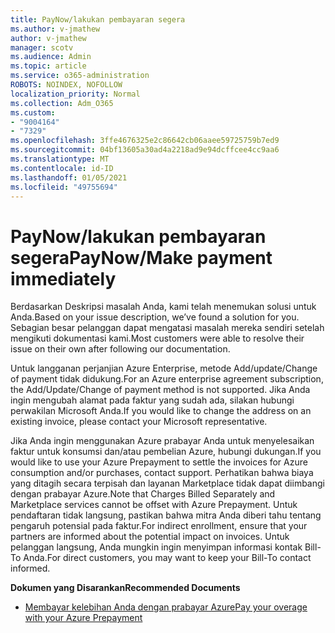 ```yaml
---
title: PayNow/lakukan pembayaran segera
ms.author: v-jmathew
author: v-jmathew
manager: scotv
ms.audience: Admin
ms.topic: article
ms.service: o365-administration
ROBOTS: NOINDEX, NOFOLLOW
localization_priority: Normal
ms.collection: Adm_O365
ms.custom:
- "9004164"
- "7329"
ms.openlocfilehash: 3ffe4676325e2c86642cb06aaee59725759b7ed9
ms.sourcegitcommit: 04bf13605a30ad4a2218ad9e94dcffcee4cc9aa6
ms.translationtype: MT
ms.contentlocale: id-ID
ms.lasthandoff: 01/05/2021
ms.locfileid: "49755694"
---
```

# <a name="paynowmake-payment-immediately"></a><span data-ttu-id="4132a-102">PayNow/lakukan pembayaran segera</span><span class="sxs-lookup"><span data-stu-id="4132a-102">PayNow/Make payment immediately</span></span>

<span data-ttu-id="4132a-103">Berdasarkan Deskripsi masalah Anda, kami telah menemukan solusi untuk Anda.</span><span class="sxs-lookup"><span data-stu-id="4132a-103">Based on your issue description, we’ve found a solution for you.</span></span> <span data-ttu-id="4132a-104">Sebagian besar pelanggan dapat mengatasi masalah mereka sendiri setelah mengikuti dokumentasi kami.</span><span class="sxs-lookup"><span data-stu-id="4132a-104">Most customers were able to resolve their issue on their own after following our documentation.</span></span>

<span data-ttu-id="4132a-105">Untuk langganan perjanjian Azure Enterprise, metode Add/update/Change of payment tidak didukung.</span><span class="sxs-lookup"><span data-stu-id="4132a-105">For an Azure enterprise agreement subscription, the Add/Update/Change of payment method is not supported.</span></span> <span data-ttu-id="4132a-106">Jika Anda ingin mengubah alamat pada faktur yang sudah ada, silakan hubungi perwakilan Microsoft Anda.</span><span class="sxs-lookup"><span data-stu-id="4132a-106">If you would like to change the address on an existing invoice, please contact your Microsoft representative.</span></span>

<span data-ttu-id="4132a-107">Jika Anda ingin menggunakan Azure prabayar Anda untuk menyelesaikan faktur untuk konsumsi dan/atau pembelian Azure, hubungi dukungan.</span><span class="sxs-lookup"><span data-stu-id="4132a-107">If you would like to use your Azure Prepayment to settle the invoices for Azure consumption and/or purchases, contact support.</span></span> <span data-ttu-id="4132a-108">Perhatikan bahwa biaya yang ditagih secara terpisah dan layanan Marketplace tidak dapat diimbangi dengan prabayar Azure.</span><span class="sxs-lookup"><span data-stu-id="4132a-108">Note that Charges Billed Separately and Marketplace services cannot be offset with Azure Prepayment.</span></span> <span data-ttu-id="4132a-109">Untuk pendaftaran tidak langsung, pastikan bahwa mitra Anda diberi tahu tentang pengaruh potensial pada faktur.</span><span class="sxs-lookup"><span data-stu-id="4132a-109">For indirect enrollment, ensure that your partners are informed about the potential impact on invoices.</span></span> <span data-ttu-id="4132a-110">Untuk pelanggan langsung, Anda mungkin ingin menyimpan informasi kontak Bill-To Anda.</span><span class="sxs-lookup"><span data-stu-id="4132a-110">For direct customers, you may want to keep your Bill-To contact informed.</span></span>

<span data-ttu-id="4132a-111">**Dokumen yang Disarankan**</span><span class="sxs-lookup"><span data-stu-id="4132a-111">**Recommended Documents**</span></span>

- [<span data-ttu-id="4132a-112">Membayar kelebihan Anda dengan prabayar Azure</span><span class="sxs-lookup"><span data-stu-id="4132a-112">Pay your overage with your Azure Prepayment</span></span>](https://docs.microsoft.com/azure/cost-management-billing/manage/ea-portal-enrollment-invoices#pay-your-overage-with-your-azure-prepayment)
